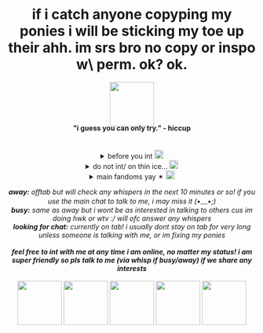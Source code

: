 <div align="center">
  <h1>if i catch anyone copyping my ponies i will be sticking my toe up their ahh. im srs bro no copy or inspo w\ perm. ok? ok. </h1>

  <img src="https://graphic.neocities.org/Tumblr_l_447426053964358.gif" width="90" alt="">
  <h4 style="margin-top:-5px;"><b>"i guess you can only try."</b> - hiccup</h4>
</div>
<br>
  <!-- first toggle -->
  <details>
    <summary align="center">before you int 
      <img src="https://pixels.crd.co/assets/images/gallery13/72d52a47.gif?v=29416114" width="18" alt="">
    </summary>
    <div align="center">
      ➤ i am a minooor <br>
     ➤  i make dirty/flirtious jokes a lot if you're ok with that <br>
     ➤  i make many references to popular trends/memes i hope you get them or else i'll sound schizo /j <br>
      ➤ im super duper friendly! i'll have a convo with you if you want, or we can just sit together◝(ᵔᗜᵔ)◜<br>
     ➤  i dont usually accept friend requests unless we've had a  conversation<br>
       ➤ if im sitting with you and another person comes (and sits with you) im likely to leave 😓 nothing personal
    </div>
  </details>

  <!-- second toggle -->
  <details>
    <summary align="center">do not int/ on thin ice...
      <img src="https://pixels.crd.co/assets/images/gallery13/70b547cb.gif?v=29416114" width="18" alt="">
    </summary>
        <div align="center">
<b>dni... </b><br>
➤ crit ykyk, pedos, homophobics, e-daters, racists, etc. <br>
➤ self-diagnosers of any kind and ppl who fake illnesses for stupid reasons such as attention <br>  
➤ dark/proshippers<br> 
<b>on thin ice...</b><br>>
➤ inappropriate skins like dihh, racist stuff and problematic people idkk ykwim? <br>
➤ anyone below the age of 14
➤ those standard library skins that are just pitch black and the only thing you can see is their eyes/eye shadow and their name gotta b smth like "What is it, Darling~?" <br>
➤ 100% copied tut skins for easy to make characters<br>
➤ problematic fandoms you know who you are...<br>
</div>
</details>

 <!-- third toggle -->
  <details>
    <summary align="center"> main fandoms yay ✶
      <img src="https://pixels.crd.co/assets/images/gallery13/636a45a0.gif?v=29416114" width="18" alt="">
    </summary>
    <div align="center">
    <i>format: (full fandom name) | (fav character in order)</i> <br>
      <b>i ship everything that's canon unless mentioned otherwise 𐔌 : </b> <br>
      ➤ how to train your dragon | snotlout, hiccup, hookfang, my fav dragon spec is the flightmare! (i ship snotnut lawl) <br>
      ➤ sonic | KNUCKLES, nine, rouge, sonic, metal sonic (i ship knuxouge, and sonamy btw, not sonadow or shadouge) <br>
      ➤ doukyuusei | kusakabe <br>
      ➤ the big bang theory | leonard, amy<br>
      ➤ octonauts | peso, kwazii<br>
      ➤ spiderman into/across the spiderverse | miles, spot<br>
      music: odetari, tv girl and ayesha erotica are my mains. i like a bit of sade and bryansanon too tho!<br>

    <!-- second toggle -->
  <details>
    <summary align="center">do not int/ on thin ice...
      <img src="https://pixels.crd.co/assets/images/gallery13/70b547cb.gif?v=29416114" width="18" alt="">
    </summary>
        <div align="center">
<b>dni... </b><br>
➤ crit ykyk, pedos, homophobics, e-daters, racists, etc. <br>
➤ self-diagnosers of any kind and ppl who fake illnesses for stupid reasons such as attention <br>  
➤ dark/proshippers<br and problematic people idkk ykwim?<br>
<b>on thin ice...</b><br>>
➤ inappropriate skins like dihh, racist stuff
➤ anyone below the age of 14
➤ those standard library skins that are just pitch black and the only thing you can see is their eyes/eye shadow and their name gotta b smth like "What is it, Darling~?" <br>
➤ 100% copied tut skins for easy to make characters<br>
➤ problematic fandoms you know who you are...<br>
</div>
</details>
      
    
  </details>

<p align="center">
 <i> <b>away:</b> offtab but will check any whispers in the next 10 minutes or so! if you use the main chat to talk to me, i may miss it (•﹏•;)<br>
<b>busy:</b> same as away but i wont be as interested in talking to others cus im doing hwk or wtv :/ will ofc answer any whispers <br>
 <b>looking for chat:</b> currently on tab! i usually dont stay on tab for very long unless someone is talking with me, or im fixing my ponies<br>
   <br>
   <b>feel free to int with me at any time i am online, no matter my status! i am super friendly so pls talk to me (via whisp if busy/away) if we share any interests </b>
 </i>
  <br>
  <br> 
  <img src="https://wilardo.crd.co/assets/images/gallery08/b720a305.png?v=ca679d09" width="90" alt="">
  <img src="https://64.media.tumblr.com/aabd7aedc0cf939ecc757ed5fd66e4fe/31a28201860cadde-2f/s100x200/bb34ec448b99c39a37b621802025489df6c24438.jpg" width="90" alt="">
  <img src="https://i.postimg.cc/C511vshj/dbi8xb6-7b0580a2-d9ea-4665-bfcc-6494834d98a7.png" width="90" alt="">
  <img src="https://64.media.tumblr.com/3d46e60f5e7b3f71ef6f44f79121ee13/4db3c6b332cf1d15-9e/s100x200/aceec7dbbdf18daf3c85247343bad7ece928f9a9.pnj" width="90" alt="">
  <img src="https://images-wixmp-ed30a86b8c4ca887773594c2.wixmp.com/f/90d4012d-c375-40ec-b9b4-6eb4f0dcadc2/dxtysp-5e0c8a04-2c3e-48d3-8f47-257b57fb1c88.png?token=eyJ0eXAiOiJKV1QiLCJhbGciOiJIUzI1NiJ9.eyJzdWIiOiJ1cm46YXBwOjdlMGQxODg5ODIyNjQzNzNhNWYwZDQxNWVhMGQyNmUwIiwiaXNzIjoidXJuOmFwcDo3ZTBkMTg4OTgyMjY0MzczYTVmMGQ0MTVlYTBkMjZlMCIsIm9iaiI6W1t7InBhdGgiOiIvZi85MGQ0MDEyZC1jMzc1LTQwZWMtYjliNC02ZWI0ZjBkY2FkYzIvZHh0eXNwLTVlMGM4YTA0LTJjM2UtNDhkMy04ZjQ3LTI1N2I1N2ZiMWM4OC5wbmcifV1dLCJhdWQiOlsidXJuOnNlcnZpY2U6ZmlsZS5kb3dubG9hZCJdfQ.yItK0FSPa0euzFsJfl1KlEc2ukULlqD7hfGOjU2n6J4" width="90" alt="">

</p>






